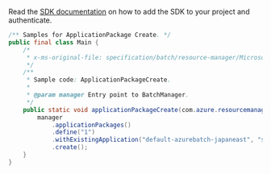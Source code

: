 Read the [SDK documentation](https://github.com/Azure/azure-sdk-for-java/blob/azure-resourcemanager-batch_1.0.0/sdk/batch/azure-resourcemanager-batch/README.md) on how to add the SDK to your project and authenticate.

```java
/** Samples for ApplicationPackage Create. */
public final class Main {
    /*
     * x-ms-original-file: specification/batch/resource-manager/Microsoft.Batch/stable/2022-01-01/examples/ApplicationPackageCreate.json
     */
    /**
     * Sample code: ApplicationPackageCreate.
     *
     * @param manager Entry point to BatchManager.
     */
    public static void applicationPackageCreate(com.azure.resourcemanager.batch.BatchManager manager) {
        manager
            .applicationPackages()
            .define("1")
            .withExistingApplication("default-azurebatch-japaneast", "sampleacct", "app1")
            .create();
    }
}
```
